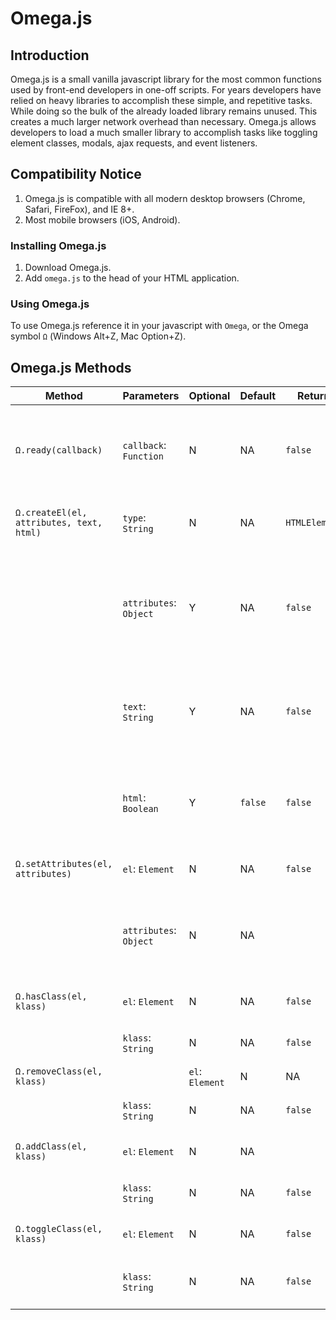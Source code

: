 # Omega.js

## Introduction

Omega.js is a small vanilla javascript library for the most common functions used by front-end developers in one-off scripts.
For years developers have relied on heavy libraries to accomplish these simple, and repetitive tasks.
While doing so the bulk of the already loaded library remains unused. This creates a much larger network overhead than necessary.
Omega.js allows developers to load a much smaller library to accomplish tasks like toggling element classes, modals, ajax requests, and event listeners.

## Compatibility Notice

1. Omega.js is compatible with all modern desktop browsers (Chrome, Safari, FireFox), and IE 8+.
2. Most mobile browsers (iOS, Android).

### Installing Omega.js

1. Download Omega.js.
2. Add `omega.js` to the head of your HTML application.

### Using Omega.js

To use Omega.js reference it in your javascript with `Omega`, or the Omega symbol `Ω` (Windows Alt+Z, Mac Option+Z).

## Omega.js Methods

| Method | Parameters | Optional | Default | Return | Description | Examples |
| -- | -- | -- | -- | -- | -- | -- |
| `Ω.ready(callback)` | `callback`: `Function` | N | NA | `false` | The function to call when the DOM ready state is complete. | `function(){ //Do Stuff. }`, or pass by reference `myFunction`. |
| `Ω.createEl(el, attributes, text, html)` | `type`: `String` | N | NA | `HTMLElement` | A string of the element type to create. | `'div'`, `'span'`, `'a'`, `'p'`... | 
| | `attributes`: `Object` | Y | NA | `false` | An object containing HTML element attributes to apply to the newly created element. | `{'class': 'blue-button disabled', 'title': 'Submit'}` |
| | `text`: `String` | Y | NA | `false` | A string of text to be inserted into the newly created element. | `'Hello Omega!'` |
| | `html`: `Boolean` | Y | `false` | `false` | Requires `text` to be set. Renders `text` as HTML content | `'<h1 id="header">Hello Omega!</h1>'` |
| `Ω.setAttributes(el, attributes)` | `el`: `Element` | N | NA | `false` | The HTML target element. | `document.querySelector('#header');` | 
| | `attributes`: `Object` | N | NA | | An object containing HTML element attributes to apply to the `el`. | `{'class': 'blue-button disabled', 'title': 'Submit'}` |
| `Ω.hasClass(el, klass)` | `el`: `Element` | N | NA | `false` | The HTML target element. | `document.querySelector('#header');` | 
| | `klass`: `String` | N | NA | `false` | The class to check for on the `el`. | `'selected'` |
| `Ω.removeClass(el, klass)` | | `el`: `Element` | N | NA | `false` | The HTML target element. | `document.querySelector('#header');` | 
| | `klass`: `String` | N | NA | `false` | The class to remove from the `el`. | `'selected'` |
| `Ω.addClass(el, klass)` | `el`: `Element` | N | NA | | The HTML target element. | `document.querySelector('#header');` | 
| | `klass`: `String` | N | NA | `false` | The class to remove to the `el`. | `'selected'` |
| `Ω.toggleClass(el, klass)` | `el`: `Element` | N | NA | `false` | The HTML target element. | `document.querySelector('#header');` | 
| | `klass`: `String` | N | NA | `false` | The class to add, or remove from the `el`. | `'selected'` |